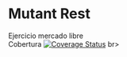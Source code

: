 # Mutant Rest
Ejercicio mercado libre <br>
Cobertura [![Coverage Status](https://coveralls.io/repos/github/dmaclin/mutant/badge.svg)](https://coveralls.io/github/dmaclin/mutant) br>
